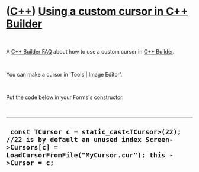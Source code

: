 
 

 

 

 

 

([C++](Cpp.md)) [Using a custom cursor in C++ Builder](CppBuilderCustomCursor.md)
===================================================================================

 

A [C++ Builder FAQ](CppBuilderFaq.md) about how to use a custom cursor
in [C++ Builder](CppBuilder.md).

 

You can make a cursor in 'Tools | Image Editor'.

 

Put the code below in your Forms's constructor.

 

  ---------------------------------------------------------------------------------------------------------------------------------------------------------------
  ` const TCursor c = static_cast<TCursor>(22); //22 is by default an unused index Screen->Cursors[c] = LoadCursorFromFile("MyCursor.cur"); this ->Cursor = c;`
  ---------------------------------------------------------------------------------------------------------------------------------------------------------------

 

 

 

 

 

 

